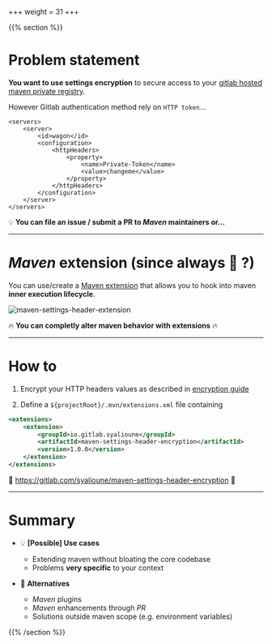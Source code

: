 +++
weight = 31
+++

{{% section %}}

# Problem statement

**You want to use settings encryption** to secure access to your [gitlab hosted maven private registry](https://docs.gitlab.com/ee/user/packages/maven_repository/#publish-to-the-gitlab-package-registry).

However Gitlab authentication method rely on `HTTP token`...

```xml{5-10}
<servers>
    <server>
        <id>wagon</id>
        <configuration>
            <httpHeaders>
                <property>
                    <name>Private-Token</name>
                    <value>changeme</value>
                </property>
            </httpHeaders>
        </configuration>
    </server>
</servers>
```

💡 **You can file an issue / submit a PR to _Maven_ maintainers or...**

---

# _Maven_ extension (since always 🤔 ?)

You can use/create a [Maven extension](https://maven.apache.org/guides/mini/guide-using-extensions.html) that allows you to hook into maven **inner execution lifecycle**.

![maven-settings-header-extension](maven-settings-header-extension.png)


🔥 **You can completly alter maven behavior with extensions** 🔥

---

# How to

1. Encrypt your HTTP headers values as described in [encryption guide](https://maven.apache.org/guides/mini/guide-encryption.html)

2. Define a `${projectRoot}/.mvn/extensions.xml` file containing

```xml
<extensions>
    <extension>
        <groupId>io.gitlab.syalioune</groupId>
        <artifactId>maven-settings-header-encryption</artifactId>
        <version>1.0.0</version>
    </extension>
</extensions>
```

🦚 https://gitlab.com/syalioune/maven-settings-header-encryption 🦚

---

# Summary

* 💡 **[Possible] Use cases** 
    * Extending maven without bloating the core codebase
    * Problems **very specific** to your context

* 🤔 **Alternatives**
    * _Maven_ plugins
    * _Maven_ enhancements through _PR_
    * Solutions outside maven scope (e.g. environment variables) 


{{% /section %}}
